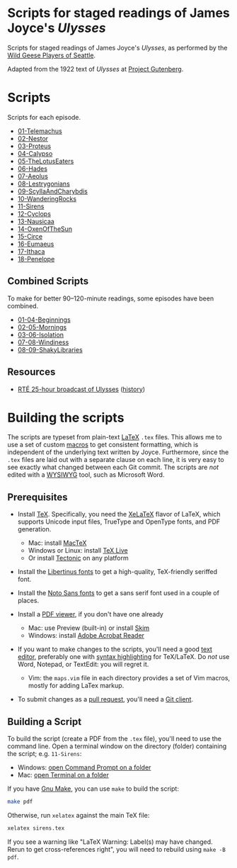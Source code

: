# Scripts for staged readings of James Joyce's *Ulysses*

Scripts for staged readings of James Joyce's *Ulysses*,
as performed by the [Wild Geese Players of Seattle].

Adapted from the 1922 text of *Ulysses* at [Project Gutenberg].

# Scripts

Scripts for each episode.

* [01-Telemachus](./01-Telemachus/)
* [02-Nestor](./02-Nestor/)
* [03-Proteus](./03-Proteus/)
* [04-Calypso](./04-Calypso/)
* [05-TheLotusEaters](./05-TheLotusEaters/)
* [06-Hades](./06-Hades/)
* [07-Aeolus](./07-Aeolus/)
* [08-Lestrygonians](./08-Lestrygonians/)
* [09-ScyllaAndCharybdis](./09-ScyllaAndCharybdis/)
* [10-WanderingRocks](./10-WanderingRocks/)
* [11-Sirens](./11-Sirens/)
* [12-Cyclops](./12-Cyclops/)
* [13-Nausicaa](./13-Nausicaa/)
* [14-OxenOfTheSun](./14-OxenOfTheSun/)
* [15-Circe](./15-Circe/)
* [16-Eumaeus](./16-Eumaeus/)
* [17-Ithaca](./17-Ithaca/)
* [18-Penelope](./18-Penelope/)

## Combined Scripts

To make for better 90–120-minute readings, some episodes have been combined.

* [01-04-Beginnings](./01-04-Beginnings/)
* [02-05-Mornings](./02-05-Mornings/)
* [03-06-Isolation](./03-06-Isolation/)
* [07-08-Windiness](./07-08-Windiness/)
* [08-09-ShakyLibraries](./08-09-ShakyLibraries/)

## Resources

- [RTÉ 25-hour broadcast of Ulysses](http://archive.org/details/Ulysses-Audiobook-Merged)
  ([history](https://www.rte.ie/archives/exhibitions/681-history-of-rte/706-rte-1980s/327476-ulysses-broadcast/))

# Building the scripts

The scripts are typeset from plain-text [LaTeX] `.tex` files.
This allows me to use a set of custom [macros]
to get consistent formatting,
which is independent of the underlying text written by Joyce.
Furthermore, since the `.tex` files
are laid out with a separate clause on each line,
it is very easy to see exactly what changed between each Git commit.
The scripts are *not* edited with a [WYSIWYG] tool,
such as Microsoft Word.

## Prerequisites

* Install [TeX].
  Specifically, you need the [XeLaTeX] flavor of LaTeX,
  which supports Unicode input files, TrueType and OpenType fonts, and PDF generation.

  * Mac: install [MacTeX]
  * Windows or Linux: install [TeX Live]
  * Or install [Tectonic] on any platform

* Install the [Libertinus fonts]
  to get a high-quality, TeX-friendly seriffed font.

* Install the [Noto Sans fonts]
  to get a sans serif font used in a couple of places.

* Install a [PDF viewer],
  if you don't have one already

  * Mac: use Preview (built-in) or install [Skim]
  * Windows: install [Adobe Acrobat Reader]

* If you want to make changes to the scripts,
  you'll need a good [text editor],
  preferably one with [syntax highlighting]
  for TeX/LaTeX.
  Do *not* use Word, Notepad, or TextEdit: you will regret it.

  * Vim: the `maps.vim` file in each directory provides a set of Vim macros,
    mostly for adding LaTex markup.

* To submit changes as a [pull request], you'll need a [Git client].

## Building a Script

To build the script (create a PDF from the `.tex` file),
you'll need to use the command line.
Open a terminal window on the directory (folder)
containing the script;
e.g. `11-Sirens`:

* Windows: [open Command Prompt on a folder]
* Mac: [open Terminal on a folder]

If you have [Gnu Make],
you can use `make` to build the script:

```bash
make pdf
```

Otherwise, run `xelatex` against the main TeX file:

```bash
xelatex sirens.tex
```

If you see a warning like
"LaTeX Warning: Label(s) may have changed. Rerun to get cross-references right",
you will need to rebuild using `make -B pdf`.


[Wild Geese Players of Seattle]: https://www.WildGeeseSeattle.org/
[Project Gutenberg]: https://www.gutenberg.org/files/4300/4300-h/4300-h.htm
[LaTeX]: https://www.latex-project.org/
[macros]: https://en.wikibooks.org/wiki/LaTeX/Macros
[WYSIWYG]: https://en.wikipedia.org/wiki/WYSIWYG
[TeX]: https://www.tug.org/whatis.html
[XeLaTeX]: https://www.overleaf.com/learn/latex/XeLaTeX
[MacTeX]: http://www.tug.org/mactex/
[TeX Live]: http://www.tug.org/texlive/
[Tectonic]: https://tectonic-typesetting.github.io/en-US/install.html
[Libertinus fonts]: https://github.com/alerque/libertinus/releases
[Noto Sans fonts]: https://fonts.google.com/noto/specimen/Noto+Sans
[PDF viewer]: https://blog.hubspot.com/marketing/best-free-pdf-reader
[Skim]: https://skim-app.sourceforge.io/
[Adobe Acrobat Reader]: https://acrobat.adobe.com/
[text editor]: https://kinsta.com/blog/best-text-editors/
[syntax highlighting]: https://en.wikipedia.org/wiki/Syntax_highlighting
[pull request]: https://docs.github.com/en/github/collaborating-with-issues-and-pull-requests/about-pull-requests
[Git client]: https://desktop.github.com/
[open Command Prompt on a folder]: https://www.techsupportalert.com/content/how-open-windows-command-prompt-any-folder.htm
[open Terminal on a folder]: https://www.howtogeek.com/210147/how-to-open-terminal-in-the-current-os-x-finder-location/
[Gnu Make]: https://www.gnu.org/software/make/
